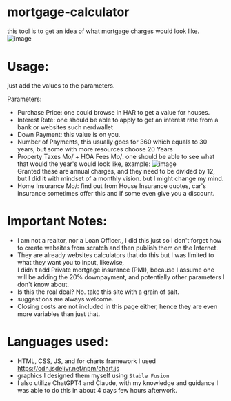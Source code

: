 # mortgage-calculator
this tool is to get an idea of what mortgage charges would look like.
![image](https://github.com/ivanjrt/mortgage-calculator/assets/44326428/74120225-fe8c-43c6-9044-ef18770de62d)
# Usage: 
just add the values to the parameters. <br/>

Parameters:
- Purchase Price: one could browse in HAR to get a value for houses.
- Interest Rate: one should be able to apply to get an interest rate from a bank or websites such nerdwallet
- Down Payment: this value is on you.
- Number of Payments, this usually goes for 360 which equals to 30 years, but some with more resources choose 20 Years
- Property Taxes Mo/ + HOA Fees Mo/: one should be able to see what that would the year's would look like, example:
![image](https://github.com/ivanjrt/mortgage-calculator/assets/44326428/901a365a-5934-4d88-b0c0-9d9eb9e06dbb)<br/>
Granted these are annual charges, and they need to be divided by 12, but I did it with mindset of a monthly vision. but I might change my mind.
- Home Insurance Mo/: find out from House Insurance quotes, car's insurance sometimes offer this and if some even give you a discount.

# Important Notes:
- I am not a realtor, nor a Loan Officer., I did this just so I don't forget how to create websites from scratch and then publish them on the Internet. <br/>
- They are already websites calculators that do this but I was limited to what they want you to input, likewise, <br/>
I didn't  add Private mortgage insurance (PMI), because I assume one will be adding the 20% downpayment,
and potentially other parameters I don't know about.
- Is this the real deal? No. take this site with a grain of salt.
- suggestions are always welcome.
- Closing costs are not included in this page either, hence they are even more variables than just that.

# Languages used:
- HTML, CSS, JS, and for charts framework I used https://cdn.jsdelivr.net/npm/chart.js <br/>
- graphics I designed them myself using `Stable Fusion` <br/>
- I also utilize ChatGPT4 and Claude, with my knowledge and guidance I was able to do this in about 4 days few hours afterwork. <br/>
